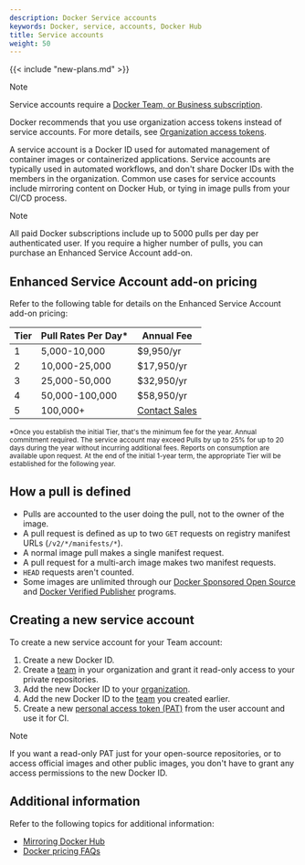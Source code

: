 ```yaml
---
description: Docker Service accounts
keywords: Docker, service, accounts, Docker Hub
title: Service accounts
weight: 50
---
```


{{< include "new-plans.md" >}}

> [!NOTE]
>
> Service accounts require a
> [Docker Team, or Business subscription](../subscription/_index.md).
>
> Docker recommends that you use organization access tokens instead of service
> accounts. For more details, see [Organization access
> tokens](/security/for-admins/access-tokens/).

A service account is a Docker ID used for automated management of container images or containerized applications. Service accounts are typically used in automated workflows, and don't share Docker IDs with the members in the organization. Common use cases for service accounts include mirroring content on Docker Hub, or tying in image pulls from your CI/CD process.

> [!NOTE]
>
> All paid Docker subscriptions include up to 5000 pulls per day per authenticated user. If you require a higher number of pulls, you can purchase an Enhanced Service Account add-on.

## Enhanced Service Account add-on pricing

Refer to the following table for details on the Enhanced Service Account add-on pricing:

| Tier | Pull Rates Per Day* | Annual Fee |
| ------ | ------ | ------ |
| 1 | 5,000-10,000 | $9,950/yr |
| 2 | 10,000-25,000 | $17,950/yr |
| 3 | 25,000-50,000 | $32,950/yr |
| 4 | 50,000-100,000 | $58,950/yr |
| 5 | 100,000+ | [Contact Sales](https://www.docker.com/pricing/contact-sales/) |

<sub>*Once you establish the initial Tier, that's the minimum fee for the year. Annual commitment required. The service account may exceed Pulls by up to 25% for up to 20 days during the year without incurring additional fees. Reports on consumption are available upon request. At the end of the initial 1-year term, the appropriate Tier will be established for the following year.<sub>

## How a pull is defined

- Pulls are accounted to the user doing the pull, not to the owner of the image.
- A pull request is defined as up to two `GET` requests on registry manifest URLs (`/v2/*/manifests/*`).
- A normal image pull makes a single manifest request.
- A pull request for a multi-arch image makes two manifest requests. 
- `HEAD` requests aren't counted.
- Some images are unlimited through our [Docker Sponsored Open Source](https://www.docker.com/blog/expanded-support-for-open-source-software-projects/) and [Docker Verified Publisher](https://www.docker.com/partners/programs) programs.

## Creating a new service account

To create a new service account for your Team account:

1. Create a new Docker ID.
2. Create a [team](manage-a-team.md) in your organization and grant it read-only access to your private repositories.
3. Add the new Docker ID to your [organization](orgs.md).
4. Add the new Docker ID  to the [team](manage-a-team.md) you created earlier.
5. Create a new [personal access token (PAT)](/security/for-developers/access-tokens/) from the user account and use it for CI.

> [!NOTE]
>
> If you want a read-only PAT just for your open-source repositories, or to access
official images and other public images, you don't have to grant any access permissions to the new Docker ID.

## Additional information

Refer to the following topics for additional information:

- [Mirroring Docker Hub](./mirror.md)
- [Docker pricing FAQs](https://www.docker.com/pricing/faq/)
